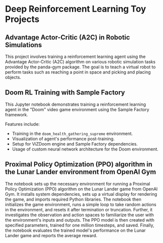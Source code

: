 # Deep Reinforcement Learning Toy Projects

## Advantage Actor-Critic (A2C) in Robotic Simulations

This project involves training a reinforcement learning agent using the Advantage Actor-Critic (A2C) algorithm on various robotic simulation tasks provided by the panda-gym package. The goal is to teach a virtual robot to perform tasks such as reaching a point in space and picking and placing objects.

## Doom RL Training with Sample Factory

This Jupyter notebook demonstrates training a reinforcement learning agent in the "Doom" video game environment using the Sample Factory framework.

Features include:
- Training in the `doom_health_gathering_supreme` environment.
- Visualization of agent's performance post-training.
- Setup for ViZDoom engine and Sample Factory dependencies.
- Usage of custom neural network architecture for the Doom environment.

## Proximal Policy Optimization (PPO) algorithm in the Lunar Lander environment from OpenAI Gym

The notebook sets up the necessary environment for running a Proximal Policy Optimization (PPO) algorithm on the Lunar Lander game from OpenAI Gym. It installs system dependencies, sets up a virtual display for rendering the game, and imports required Python libraries. The notebook then initializes the game environment, runs a simple loop to take random actions in the environment, and resets it after termination or truncation. Further, it investigates the observation and action spaces to familiarize the user with the environment's inputs and outputs. The PPO model is then created with specified parameters, trained for one million timesteps, and saved. Finally, the notebook evaluates the trained model's performance on the Lunar Lander game and reports the average reward.
